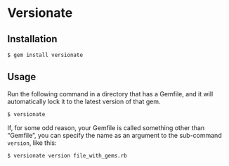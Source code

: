 # Versionate

## Installation

```bash
$ gem install versionate
```

## Usage

Run the following command in a directory that has a Gemfile, and it will
automatically lock it to the latest version of that gem. 

```bash
$ versionate
```

If, for some odd reason, your Gemfile is called something other than “Gemfile”,
you can specify the name as an argument to the sub-command `version`, like this:

```bash
$ versionate version file_with_gems.rb
```

